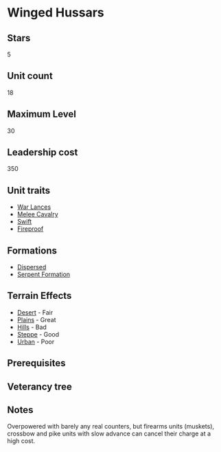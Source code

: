 # Winged Hussars

## Stars
5

## Unit count
18

## Maximum Level
30

## Leadership cost
350

## Unit traits
* [War Lances](../../unit-traits/war-lances.md)
* [Melee Cavalry](../../unit-traits/melee-cavalry.md)
* [Swift](../../unit-traits/swift.md)
* [Fireproof](../../unit-traits/fireproof.md)

## Formations
* [Dispersed](../../formations/dispersed.md)
* [Serpent Formation](../../formations/serpent-formation.md)

## Terrain Effects
* [Desert](../../terrain-effects/desert) - Fair
* [Plains](../../terrain-effects/) - Great
* [Hills](../../terrain-effects/) - Bad
* [Steppe](../../terrain-effects/) - Good
* [Urban](../../terrain-effects/) - Poor

## Prerequisites

## Veterancy tree

## Notes
Overpowered with barely any real counters, but firearms units (muskets), crossbow and pike units with slow advance can cancel their charge at a high cost.
